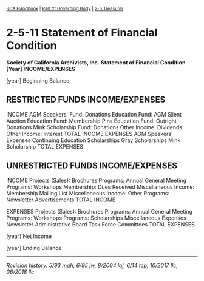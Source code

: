 <sup>[SCA Handbook](/sca-handbook/index.html) | [Part 2: Governing Body](../02_governing_body/index.html) | [2-5 Treasurer](../02_governing_body/02-05_treasurer.html)</sup> 

# 2-5-11 Statement of Financial Condition

**Society of California Archivists, Inc.**
**Statement of Financial Condition**
**[Year] INCOME/EXPENSES**

[year] Beginning Balance

## RESTRICTED FUNDS INCOME/EXPENSES

INCOME
AGM Speakers' Fund: Donations
Education Fund: AGM Silent Auction
Education Fund: Membership Pins
Education Fund: Outright Donations
Mink Scholarship Fund: Donations
Other Income: Dividends
Other Income: Interest
TOTAL INCOME
EXPENSES
AGM Speakers' Expenses
Continuing Education Scholarships
Gray Scholarships
Mink Scholarship
TOTAL EXPENSES

## UNRESTRICTED FUNDS INCOME/EXPENSES

INCOME
Projects (Sales): Brochures
Programs: Annual General Meeting
Programs: Workshops
Membership: Dues Received
Miscellaneous Income: Membership Mailing List
Miscellaneous Income: Other
Programs: Newsletter Advertisements
TOTAL INCOME

EXPENSES
Projects (Sales): Brochures
Programs: Annual General Meeting
Programs: Workshops
Programs: Scholarships
Miscellaneous Expenses
Newsletter
Administrative
Board
Task Force
Committees
TOTAL EXPENSES

[year] Net Income

[year] Ending Balance

***

_Revision history: 5/93 mqh, 6/95 jw, 8/2004 laj, 6/14 tep, 10/2017 llc, 06/2018 llc_
